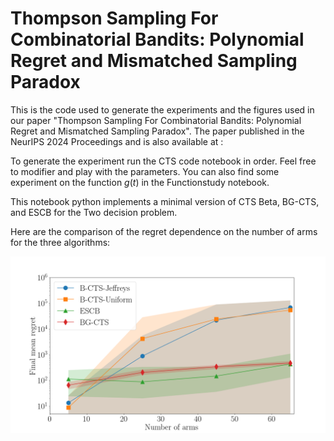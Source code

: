 # Thompson Sampling For Combinatorial Bandits: Polynomial Regret and Mismatched Sampling Paradox


This is the code used to generate the experiments and the figures used in our paper "Thompson Sampling For Combinatorial Bandits: Polynomial Regret and Mismatched Sampling Paradox". The paper published in the NeurIPS 2024 Proceedings and is also available at : 


To generate the experiment run the CTS code notebook in order. Feel free to modifier and play with the parameters. You can also find some experiment on the function $g(t)$ in the Functionstudy notebook.

This notebook python implements a minimal version of CTS Beta, BG-CTS, and ESCB for the Two decision problem.

Here are the comparison of the regret dependence on the number of arms for the three algorithms:

![Regret Comparison](finalmeanregret.png)
